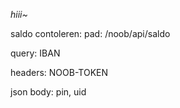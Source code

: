 *hiii~*

saldo contoleren:
pad: 
    /noob/api/saldo

query:
    IBAN

headers:
    NOOB-TOKEN

json body:
    pin,
    uid
